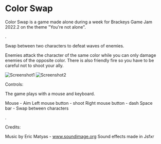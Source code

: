 # Color Swap

Color Swap is a game made alone during a week for Brackeys Game Jam 2022.2 on the theme "You're not alone".

.

Swap between two characters to defeat waves of enemies.

Enemies attack the character of the same color while you can only damage enemies of the opposite color. There is also friendly fire so you have to be careful not to shoot your ally.

![Screenshot1](https://user-images.githubusercontent.com/106156391/188631500-b58da62f-9044-4bc8-b2a4-564d43e215c4.png)
![Screenshot2](https://user-images.githubusercontent.com/106156391/188631515-3bc302ae-bbf1-459e-bc0c-7e2dd52f7134.png)

Controls:

The game plays with a mouse and keyboard.

Mouse - Aim
Left mouse button - shoot
Right mouse button - dash
Space bar - Swap between characters

.

Credits:

Music by Eric Matyas - www.soundimage.org
Sound effects made in Jsfxr
